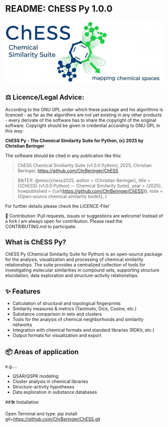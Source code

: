 # README: ChESS Py 1.0.0

<p align="center">
  <img src="assets/ChESS_banner.png" alt="ChESS Logo" width="950"/>
</p>

## ⚖️ Licence/Legal Advice:
According to the GNU GPL under which these package and his algorithms is licenced - as far as the algorithms are not yet existing in any other products - every derivate of the software has to share the copyright of the original software.
Copyright should be given in credential according to GNU GPL in this way:

**ChESS Py - The Chemical Similarity Suite for Python, (c) 2025 by Christian Beringer**
  
  
The software should be cited in any publication like this:
> ChESS Chemical Similiarity Suite (v1.0.0 Python), 2025, Christian Beringer, https://github.com/ChrBeringer/ChESS

> BibTEX:
> @misc{chess2025,
>  author       = {Christian Beringer},
>  title        = {{ChESS} (v1.0.0 Python) -- Chemical Similarity Suite},
>  year         = {2025},
>  howpublished = {\url{https://github.com/ChrBeringer/ChESS}},
>  note         = {Open-source chemical similarity toolkit},
> }

For further details please check the LICENCE-File!

🤝 Contribution:
Pull requests, issues or suggestions are welcome!
Instead of a fork I am always open for contribution.
Please read the CONTRIBUTING.md to participate.

## What is ChESS Py?
ChESS Py (Chemical Similarity Suite for Python) is an open-source package for the analysis, visualization and processing of chemical similarity relationships. The suite provides a centralized collection of tools for investigating molecular similarities in compound sets, supporting structure elucidation, data exploration and structure-activity relationships.

## ✨ Features
- Calculation of structural and topological fingerprints
- Similarity measures & metrics (Tanimoto, Dice, Cosine, etc.)
- Substance comparison in sets and clusters
- Tools for the analysis of chemical neighborhoods and similarity networks
- Integration with chemical formats and standard libraries (RDKit, etc.)
- Output formats for visualization and export

## 📦 Areas of application
e.g....
- QSAR/QSPR modeling
- Cluster analysis in chemical libraries
- Structure-activity hypotheses
- Data exploration in substance databases


##🛠️ Installation

Open Terminal and type:
pip install git+https://github.com/ChrBeringer/ChESS.git

